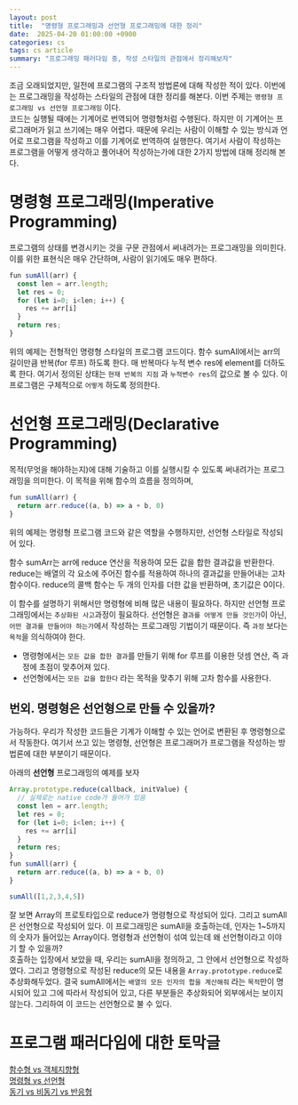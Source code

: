 ```yaml
---
layout: post
title:  "명령형 프로그래밍과 선언형 프로그래밍에 대한 정리"
date:  2025-04-20 01:00:00 +0900
categories: cs
tags: cs article
summary: "프로그래밍 패러다임 중, 작성 스타일의 관점에서 정리해보자"
---
```


조금 오래되었지만, 일전에 프로그램의 구조적 방법론에 대해 작성한 적이 있다. 이번에는 프로그래밍을 작성하는 스타일의 관점에 대한 정리를 해본다. 이번 주제는 `명령형 프로그래밍 vs 선언형 프로그래밍` 이다.  
코드는 실행될 때에는 기계어로 번역되어 명령형처럼 수행된다. 하지만 이 기계어는 프로그래머가 읽고 쓰기에는 매우 어렵다. 때문에 우리는 사람이 이해할 수 있는 방식과 언어로 프로그램을 작성하고 이를 기계어로 번역하여 실행한다. 여기서 사람이 작성하는 프로그램을 어떻게 생각하고 풀어내어 작성하는가에 대한 2가지 방법에 대해 정리해 본다.

# 명령형 프로그래밍(Imperative Programming)

프로그램의 상태를 변경시키는 것을 구문 관점에서 써내려가는 프로그래밍을 의미힌다.
이를 위한 표현식은 매우 간단하며, 사람이 읽기에도 매우 편하다.

```typescript
fun sumAll(arr) {
  const len = arr.length;
  let res = 0;
  for (let i=0; i<len; i++) {
    res += arr[i]
  }
  return res;
}
```

위의 예제는 전형적인 명령형 스타일의 프로그램 코드이다. 함수 sumAll에서는 arr의 길이만큼 반복(for 루프) 하도록 한다. 매 반복마다 누적 변수 res에 element를 더하도록 한다. 여기서 정의된 상태는 `현재 반복의 지점` 과 `누적변수 res`의 값으로 볼 수 있다.
이 프로그램은 구체적으로 `어떻게` 하도록 정의한다.

# 선언형 프로그래밍(Declarative Programming)

목적(무엇을 해야하는지)에 대해 기술하고 이를 실행시킬 수 있도록 써내려가는 프로그래밍을 의미한다. 이 목적을 위해 함수의 흐름을 정의하며, 

```typescript
fun sumAll(arr) {
  return arr.reduce((a, b) => a + b, 0)
}
```

위의 예제는 명령형 프로그램 코드와 같은 역할을 수행하지만, 선언형 스타일로 작성되어 있다.  

함수 sumArr는 arr에 reduce 연산을 적용하여 모든 값을 합한 결과값을 반환한다.
reduce는 배열의 각 요소에 주어진 함수를 적용하여 하나의 결과값을 만들어내는 고차 함수이다.
reduce의 콜백 함수는 두 개의 인자를 더한 값을 반환하며, 초기값은 0이다.

이 함수를 설명하기 위해서만 명령형에 비해 많은 내용이 필요하다.
하지만 선언형 프로그래밍에서는 `추상화된 사고`과정이 필요하다.
선언형은 `결과를 어떻게 만들 것인가`이 아닌, `어떤 결과를 만들어야 하는가`에서 작성하는 프로그래밍 기법이기 때문이다. 즉 `과정` 보다는 `목적`을 의식하여야 한다.

- 명령형에서는 `모든 값을 합한 결과`를 만들기 위해 for 루프를 이용한 덧셈 연산, 즉 과정에 초점이 맞추어져 있다.
- 선언형에서는 `모든 값을 합한다` 라는 목적을 맞추기 위해 고차 함수를 사용한다.

## 번외. 명령형은 선언형으로 만들 수 있을까?

가능하다. 우리가 작성한 코드들은 기계가 이해할 수 있는 언어로 변환된 후 명령형으로서 작동한다. 여기서 쓰고 있는 명령형, 선언형은 프로그래머가 프로그램을 작성하는 방법론에 대한 부분이기 때문이다.  

아래의 **선언형** 프로그래밍의 예제를 보자

```typescript
Array.prototype.reduce(callback, initValue) {
  // 실제로는 native code가 들어가 있음
  const len = arr.length;
  let res = 0;
  for (let i=0; i<len; i++) {
    res += arr[i]
  }
  return res;
}
fun sumAll(arr) {
  return arr.reduce((a, b) => a + b, 0)
}

sumAll([1,2,3,4,5])
```

잘 보면 Array의 프로토타입으로 reduce가 명령형으로 작성되어 있다. 그리고 sumAll은 선언형으로 작성되어 있다. 이 프로그래밍은 sumAll을 호출하는데, 인자는 1~5까지의 숫자가 들어있는 Array이다. 명령형과 선언형이 섞여 있는데 왜 선언형이라고 이야기 할 수 있을까?  
호출하는 입장에서 보았을 때, 우리는 sumAll을 정의하고, 그 안에서 선언형으로 작성하였다. 그리고 명령형으로 작성된 reduce의 모든 내용을 `Array.prototype.reduce`로 추상화해두었다. 결국 sumAll에서는 `배열의 모든 인자의 합을 계산해줘` 라는 `목적`만이 명시되어 있고 그에 따라서 작성되어 있고, 다른 부분들은 추상화되어 외부에서는 보이지 않는다. 그리하여 이 코드는 선언형으로 불 수 있다.

# 프로그램 패러다임에 대한 토막글

[함수형 vs 객체지향형](/cs/2022/03/14/FP_vs_OOP.html)  
[명령형 vs 선언형](/cs/2025/04/19/imperative_vs_declarative.html)  
[동기 vs 비동기 vs 반응형](/cs/2025/04/19/synchronous_vs_asynchronous.html)
